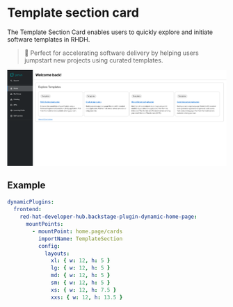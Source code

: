# Template section card

The Template Section Card enables users to quickly explore and initiate software templates in RHDH.

> 🚀 Perfect for accelerating software delivery by helping users jumpstart new projects using curated templates.

![Home page with template section card](template-section.png)

## Example

```yaml
dynamicPlugins:
  frontend:
    red-hat-developer-hub.backstage-plugin-dynamic-home-page:
      mountPoints:
        - mountPoint: home.page/cards
          importName: TemplateSection
          config:
            layouts:
              xl: { w: 12, h: 5 }
              lg: { w: 12, h: 5 }
              md: { w: 12, h: 5 }
              sm: { w: 12, h: 5 }
              xs: { w: 12, h: 7.5 }
              xxs: { w: 12, h: 13.5 }
```
